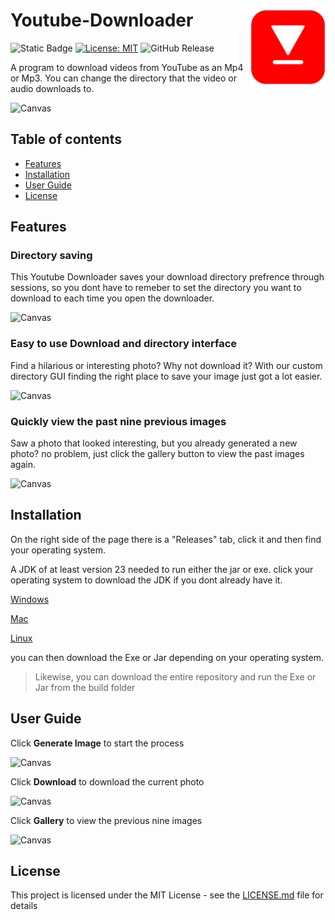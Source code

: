 # Youtube-Downloader <img src="assets/YoutubeDownloaderLogo.png" width="120px" alt="YoutubeDownloaderLogo" align="right">

![Static Badge](https://img.shields.io/badge/Java-f89820)
[![License: MIT](https://img.shields.io/badge/License-MIT-yellow.svg)](https://opensource.org/licenses/MIT)
![GitHub Release](https://img.shields.io/github/v/release/jackSeigerman/Youtube-Downloader)


A program to download videos from YouTube as an Mp4 or Mp3. You can change the directory that the video or audio downloads to. 

![Canvas](assets/YoutubeDownloader.gif)

## Table of contents
- [Features](#features)
- [Installation](#installation)
- [User Guide](#user-guide)
- [License](#license)

## Features

### Directory saving
This Youtube Downloader saves your download directory prefrence through sessions, so you dont have to remeber to set the directory you want to download to each time you open the downloader.

![Canvas](assets/Resize.gif)

### Easy to use Download and directory interface
Find a hilarious or interesting photo? Why not download it? With our custom directory GUI finding the right place to save your image just got a lot easier.

![Canvas](assets/Downloading.gif)

### Quickly view the past nine previous images 
Saw a photo that looked interesting, but you already generated a new photo? no problem, just click the gallery button to view the past images again.

![Canvas](assets/Gallery.gif)

## Installation

On the right side of the page there is a "Releases" tab, click it and then find your operating system. 

A JDK of at least version 23 needed to run either the jar or exe. click your operating system to download the JDK if you dont already have it.

[Windows](https://download.oracle.com/java/23/latest/jdk-23_windows-x64_bin.exe)

[Mac](https://download.oracle.com/java/23/latest/jdk-23_macos-aarch64_bin.dmg)

[Linux](https://download.oracle.com/java/23/latest/jdk-23_linux-x64_bin.deb)

you can then download the Exe or Jar depending on your operating system.

>Likewise, you can download the entire repository and run the Exe or Jar from the build folder


## User Guide

Click **Generate Image** to start the process

![Canvas](assets/GenerateImage.JPG)

Click **Download** to download the current photo

![Canvas](assets/Download.JPG)

Click **Gallery** to view the previous nine images

![Canvas](assets/Gallery.JPG)

## License
This project is licensed under the MIT License - see the [LICENSE.md](LICENSE) file for details
